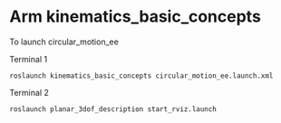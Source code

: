# Arm kinematics_basic_concepts

To launch circular_motion_ee

Terminal 1
```
roslaunch kinematics_basic_concepts circular_motion_ee.launch.xml
```

Terminal 2
```
roslaunch planar_3dof_description start_rviz.launch
```